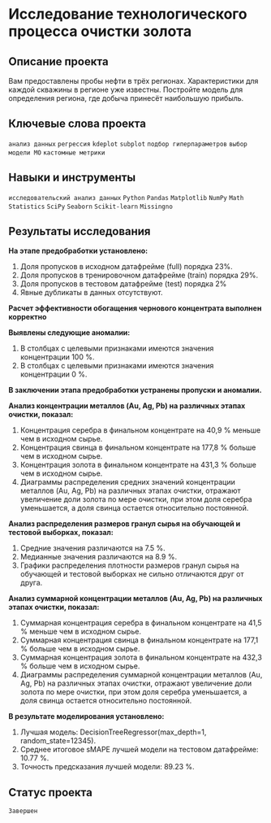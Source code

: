 # Исследование технологического процесса очистки золота

## Описание проекта

Вам предоставлены пробы нефти в трёх регионах. Характеристики для каждой скважины в регионе уже известны.
Постройте модель для определения региона, где добыча принесёт наибольшую прибыль. 

## Ключевые слова проекта

`анализ данных` `регрессия` `kdeplot` `subplot` `подбор гиперпараметров` `выбор модели МО` `кастомные метрики`

## Навыки и инструменты

`исследовательский анализ данных` `Python` `Pandas` `Matplotlib` `NumPy` `Math` `Statistics` `SciPy` `Seaborn` `Scikit-learn` `Missingno`

## Результаты исследования

**На этапе предобработки установлено:**
1. Доля пропусков в исходном датафрейме (full) порядка 23%.
2. Доля пропусков в тренировочном датафрейме (train) порядка 29%.
3. Доля пропусков в тестовом датафрейме (test) порядка 2%
4. Явные дубликаты в данных отсутствуют.

**Расчет эффективности обогащения чернового концентрата выполнен корректно**

**Выявлены следующие аномалии:**

1. В столбцах с целевыми признаками имеются значения концентрации 100 %.
2. В столбцах с целевыми признаками имеются значения концентрации 0 %.

**В заключении этапа предобработки устранены пропуски и аномалии.**

**Анализ концентрации металлов (Au, Ag, Pb) на различных этапах очистки, показал:**

1. Концентрация серебра в финальном концентрате на 40,9 % меньше чем в исходном сырье.
2. Концентрация свинца в финальном концентрате на 177,8 % больше чем в исходном сырье.
2. Концентрация золота в финальном концентрате на 431,3 % больше чем в исходном сырье.
3. Диаграммы распределения средних значений концентрации металлов (Au, Ag, Pb) на различных этапах очистки, отражают увеличение доли золота по мере очистки, при этом доля серебра уменьшается, а доля свинца остается относительно постоянной.

**Анализ распределения размеров гранул сырья на обучающей и тестовой выборках, показал:**

1. Средние значения различаются на 7.5 %.
2. Медианные значения различаются на 8.9 %.
3. Графики распределения плотности размеров гранул сырья на обучающей и тестовой выборках не сильно отличаются друг от друга.

**Анализ суммарной концентрации металлов (Au, Ag, Pb) на различных этапах очистки, показал:**

1. Суммарная концентрация серебра в финальном концентрате на 41,5 % меньше чем в исходном сырье.
2. Суммарная концентрация свинца в финальном концентрате на 177,1 % больше чем в исходном сырье.
3. Суммарная концентрация золота в финальном концентрате на 432,3 % больше чем в исходном сырье.
4. Диаграммы распределения суммарной концентрации металлов (Au, Ag, Pb) на различных этапах очистки, отражают увеличение доли золота по мере очистки, при этом доля серебра уменьшается, а доля свинца остается относительно постоянной.

**В результате моделирования установлено:**

1. Лучшая модель: DecisionTreeRegressor(max_depth=1, random_state=12345).
2. Среднее итоговое sMAPE лучшей модели на тестовом датафрейме: 10.77 %.
3. Точность предсказания лучшей модели: 89.23 %.
 
 ## Статус проекта
 `Завершен`
